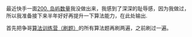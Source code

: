 最近快手一面[200. 岛屿数量](https://leetcode.cn/problems/number-of-islands/description/)我没做出来，我感到了深深的耻辱感，因为我做过，所以我准备接下来半年好好再提升一下算法能力，在此处输出.

首先把争哥[算法训练营（刷题）](https://www.codecrush.cn/course/8226)的所有算法题再刷两遍，之前刷过一遍。